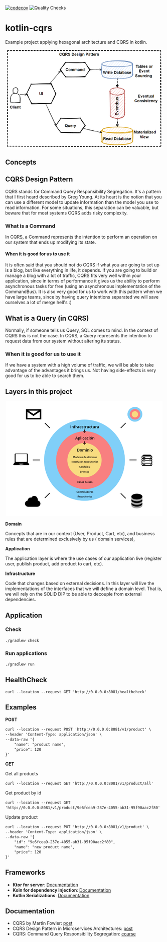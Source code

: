 [![codecov](https://codecov.io/gh/santimattius/kotlin-hexagonal-architecture/branch/master/graph/badge.svg?token=BCIWKUK8RN)](https://codecov.io/gh/santimattius/kotlin-hexagonal-architecture) ![Quality Checks](https://github.com/santimattius/kotlin-hexagonal-architecture/actions/workflows/action.yml/badge.svg)

# kotlin-cqrs

Example project applying hexagonal architecture and CQRS in kotlin.

<p align="center">
  <img width="500" src="https://github.com/santimattius/kotlin-cqrs/blob/master/images/cqrs_diagram.png?raw=true" alt="Layers"/>
</p>

## Concepts

## CQRS Design Pattern

CQRS stands for Command Query Responsibility Segregation. It's a pattern that I first heard described by Greg Young. At
its heart is the notion that you can use a different model to update information than the model you use to read
information. For some situations, this separation can be valuable, but beware that for most systems CQRS adds risky
complexity.

### What is a Command

In CQRS, a Command represents the intention to perform an operation on our system that ends up modifying its state.

#### When it is good for us to use it

It is often said that you should not do CQRS if what you are going to set up is a blog, but like everything in life, it
depends.
If you are going to build or manage a blog with a lot of traffic, CQRS fits very well within your application, since in
terms of performance it gives us the ability to perform asynchronous tasks for free (using an asynchronous
implementation of the CommandBus).
It is also very good for us to work with this pattern when we have large teams, since by having query intentions
separated we will save ourselves a lot of merge hell's :)

## What is a Query (in CQRS)

Normally, if someone tells us Query, SQL comes to mind. In the context of CQRS this is not the case.
In CQRS, a Query represents the intention to request data from our system without altering its status.

### When it is good for us to use it

If we have a system with a high volume of traffic, we will be able to take advantage of the advantages it brings us.
Not having side-effects is very good for us to be able to search them.

## Layers in this project

<p align="center">
  <img width="500" src="https://github.com/santimattius/kotlin-cqrs/blob/master/images/arch_hexa.png?raw=true" alt="Layers"/>
</p>

**Domain**

Concepts that are in our context (User, Product, Cart, etc), and business rules that are determined exclusively by us (
domain services),

**Application**

The application layer is where the use cases of our application live (register user, publish product, add product to
cart, etc).

**Infrastructure**

Code that changes based on external decisions. In this layer will live the implementations of the interfaces that we
will define a domain level. That is, we will rely on the SOLID DIP to be able to decouple from external dependencies.

## Application

### Check

```shell
./gradlew check
```

### Run applications

```shell
./gradlew run
```

## HealthCheck

```shell
curl --location --request GET 'http://0.0.0.0:8081/healthcheck'
```

## Examples

**POST**

```shell
curl --location --request POST 'http://0.0.0.0:8081/v1/product' \
--header 'Content-Type: application/json' \
--data-raw '{
    "name": "product name",
    "price": 120
}'
```

**GET**

Get all products

```shell
curl --location --request GET 'http://0.0.0.0:8081/v1/product/all'
```

Get product by id

```shell
curl --location --request GET 'http://0.0.0.0:8081/v1/product/9e6fcea9-237e-4055-ab31-95f90aac2f80'
```

Update product

```shell
curl --location --request PUT 'http://0.0.0.0:8081/v1/product' \
--header 'Content-Type: application/json' \
--data-raw '{
    "id": "9e6fcea9-237e-4055-ab31-95f90aac2f80",
    "name": "new product name",
    "price": 120
}'
```

## Frameworks

- **Ktor for server**: [Documentation](https://ktor.io/)
- **Koin for dependency injection**: [Documentation](https://insert-koin.io/)
- **Kotlin Serializations**: [Documentation](https://github.com/Kotlin/kotlinx.serialization)

## Documentation
- CQRS by Martin Fowler: [post](https://martinfowler.com/bliki/CQRS.html)
- CQRS Design Pattern in Microservices Architectures: [post](https://medium.com/design-microservices-architecture-with-patterns/cqrs-design-pattern-in-microservices-architectures-5d41e359768c)
- CQRS: Command Query Responsibility Segregation: [course](https://pro.codely.com/library/cqrs-command-query-responsibility-segregation-29074/62554/path/)
